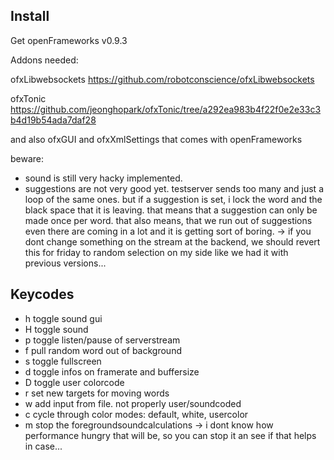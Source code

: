 ## Install

Get openFrameworks v0.9.3

Addons needed:

ofxLibwebsockets https://github.com/robotconscience/ofxLibwebsockets

ofxTonic https://github.com/jeonghopark/ofxTonic/tree/a292ea983b4f22f0e2e33c3b4d19b54ada7daf28

and also ofxGUI and ofxXmlSettings that comes with openFrameworks

beware: 
- sound is still very hacky implemented. 
- suggestions are not very good yet. testserver sends too many and just a loop of the same ones. but if a suggestion is set, i lock the word and the black space that it is leaving. that means that a suggestion can only be made once per word. that also means, that we run out of suggestions even there are coming in a lot and it is getting sort of boring.
    -> if you dont change something on the stream at the backend, we should revert this for friday to random selection on my side like we had it with previous versions...

## Keycodes
* h toggle sound gui
* H toggle sound
* p toggle listen/pause of serverstream
* f pull random word out of background
* s toggle fullscreen
* d toggle infos on framerate and buffersize
* D toggle user colorcode
* r set new targets for moving words
* w add input from file. not properly user/soundcoded
* c cycle through color modes: default, white, usercolor
* m stop the foregroundsoundcalculations -> i dont know how performance hungry that will be, so you can stop it an see if that helps in case...